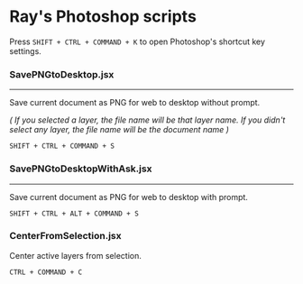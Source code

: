 # Ray's Photoshop scripts

Press `SHIFT + CTRL + COMMAND + K` to open Photoshop's shortcut key settings.

### SavePNGtoDesktop.jsx
-------------------------------

Save current document as PNG for web to desktop without prompt.

_( If you selected a layer, the file name will be that layer name. If you didn't select any layer, the file name will be the document name )_


	SHIFT + CTRL + COMMAND + S

### SavePNGtoDesktopWithAsk.jsx
-------------------------------

Save current document as PNG for web to desktop with prompt.


	SHIFT + CTRL + ALT + COMMAND + S
	
	
### CenterFromSelection.jsx

Center active layers from selection.

	CTRL + COMMAND + C